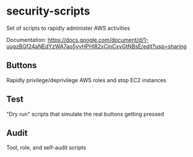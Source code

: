 # security-scripts
Set of scripts to rapidly administer AWS activities

Documentation: https://docs.google.com/document/d/1-uugzBGf24aNEdYzWA7ao5yvHPHl82xCjnCxvGtNBsE/edit?usp=sharing

## Buttons
Rapidly privilege/deprivilege AWS roles and stop EC2 instances

## Test
"Dry run" scripts that simulate the real buttons getting pressed

## Audit
Tool, role, and self-audit scripts
